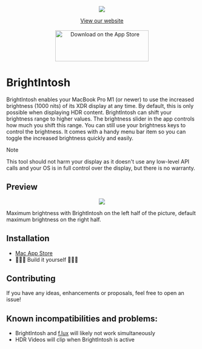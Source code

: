 
<p align="center">
  <img src="https://github.com/niklasr22/BrightIntosh/assets/75939868/fd6b544e-d86d-4ab5-94af-eda67aeb0a88">
</p>
<p align="center">
  <a href="https://niklasr22.github.io/BrightIntosh">View our website</a><br/><br/>
  <a href="https://apps.apple.com/us/app/brightintosh/id6452471855?mt=12&itscg=30200&itsct=apps_box_badge&mttnsubad=6452471855" style="display: inline-block;">
    <img src="https://toolbox.marketingtools.apple.com/api/v2/badges/download-on-the-app-store/black/en-us?releaseDate=1693267200" alt="Download on the App Store" style="width: 246px; height: 82px; vertical-align: middle; object-fit: contain;" />
  </a>
</p>

# BrightIntosh

BrightIntosh enables your MacBook Pro M1 (or newer) to use the increased brightness (1000 nits) of its XDR display at any time. By default, this is only possible when displaying HDR content.
BrightIntosh can shift your brightness range to higher values.
The brightness slider in the app controls how much you shift this range.
You can still use your brightness keys to control the brightness.
It comes with a handy menu bar item so you can toggle the increased brightness quickly and easily.

> [!NOTE]
> This tool should not harm your display as it doesn't use any low-level API calls and your OS is in full control over the display, but there is no warranty.

## Preview

<p align="center">
  <img src="https://github.com/niklasr22/BrightIntosh/assets/75939868/b8774d5c-7bfa-4661-86d0-e0e58fefbdf1">
</p>

Maximum brightness with BrightIntosh on the left half of the picture, default maximum brightness on the right half.

## Installation

- [Mac App Store](https://apple.co/3r0Ghqm)
- 👩🏼‍💻 Build it yourself 👨🏽‍💻

## Contributing

If you have any ideas, enhancements or proposals, feel free to open an issue!

## Known incompatibilities and problems:

- BrightIntosh and [f.lux](https://justgetflux.com) will likely not work simultaneously
- HDR Videos will clip when BrightIntosh is active
